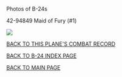 
Photos of B-24s






 




42-94849 Maid of Fury (#1)  

![](42-94849.jpg)  
  

[BACK TO THIS PLANE'S COMBAT RECORD](ValorToVictory/b24s/42-94849.md)  

[BACK TO B-24 INDEX PAGE](ValorToVictory/000b24s.md)  

[BACK TO MAIN PAGE](ValorToVictory/index.html)



